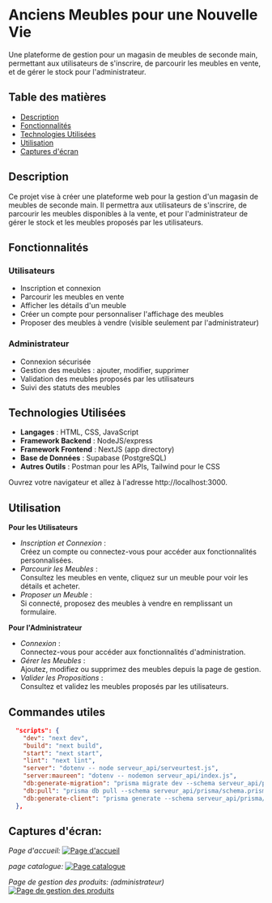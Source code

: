 # Anciens Meubles pour une Nouvelle Vie

Une plateforme de gestion pour un magasin de meubles de seconde main, permettant aux utilisateurs de s'inscrire, de parcourir les meubles en vente, et de gérer le stock pour l'administrateur.

## Table des matières

- [Description](#description)
- [Fonctionnalités](#fonctionnalités)
- [Technologies Utilisées](#technologies-utilisées)
- [Utilisation](#utilisation)
- [Captures d'écran](#captures-décran)

## Description

Ce projet vise à créer une plateforme web pour la gestion d'un magasin de meubles de seconde main. Il permettra aux utilisateurs de s'inscrire, de parcourir les meubles disponibles à la vente, et pour l'administrateur de gérer le stock et les meubles proposés par les utilisateurs.

## Fonctionnalités

### Utilisateurs

- Inscription et connexion
- Parcourir les meubles en vente
- Afficher les détails d'un meuble
- Créer un compte pour personnaliser l'affichage des meubles
- Proposer des meubles à vendre (visible seulement par l'administrateur)

### Administrateur

- Connexion sécurisée
- Gestion des meubles : ajouter, modifier, supprimer
- Validation des meubles proposés par les utilisateurs
- Suivi des statuts des meubles

## Technologies Utilisées

- **Langages** : HTML, CSS, JavaScript
- **Framework Backend** : NodeJS/express
- **Framework Frontend** : NextJS (app directory)
- **Base de Données** : Supabase (PostgreSQL)
- **Autres Outils** : Postman pour les APIs, Tailwind pour le CSS

Ouvrez votre navigateur et allez à l'adresse http://localhost:3000.

## Utilisation

**Pour les Utilisateurs**

- _Inscription et Connexion_ : <br/>Créez un compte ou connectez-vous pour accéder aux fonctionnalités personnalisées.
  <br/>
- _Parcourir les Meubles_ : <br/>Consultez les meubles en vente, cliquez sur un meuble pour voir les détails et acheter.
  <br/>
- _Proposer un Meuble_ : <br/>Si connecté, proposez des meubles à vendre en remplissant un formulaire.
  <br/>

**Pour l'Administrateur**

- _Connexion_ : <br/>Connectez-vous pour accéder aux fonctionnalités d'administration.
  <br/>
- _Gérer les Meubles_ : <br/>Ajoutez, modifiez ou supprimez des meubles depuis la page de gestion.
  <br/>
- _Valider les Propositions_ : <br/>Consultez et validez les meubles proposés par les utilisateurs.

## Commandes utiles

```json
  "scripts": {
    "dev": "next dev",
    "build": "next build",
    "start": "next start",
    "lint": "next lint",
    "server": "dotenv -- node serveur_api/serveurtest.js",
    "server:maureen": "dotenv -- nodemon serveur_api/index.js",
    "db:generate-migration": "prisma migrate dev --schema serveur_api/prisma/schema.prisma",
    "db:pull": "prisma db pull --schema serveur_api/prisma/schema.prisma",
    "db:generate-client": "prisma generate --schema serveur_api/prisma/schema.prisma"
  },
```

## Captures d'écran:

_Page d'accueil:_
[![Page d'accueil](https://i.goopics.net/jhy4pi.jpg)](https://goopics.net/i/jhy4pi)

_page catalogue:_
[![Page catalogue](https://i.goopics.net/c04x94.jpg)](https://goopics.net/i/c04x94)

_Page de gestion des produits: (administrateur)_
[![Page de gestion des produits](https://i.goopics.net/3iwl30.jpg)](https://goopics.net/i/3iwl30)
